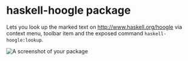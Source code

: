 # haskell-hoogle package

Lets you look up the marked text on http://www.haskell.org/hoogle via context menu, toolbar item and the exposed command `haskell-hoogle:lookup`.

![A screenshot of your package](http://i.imgur.com/WqC6tT9.gif)
